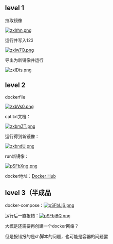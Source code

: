 ## level 1

拉取镜像

[![zxIrhn.png](https://s1.ax1x.com/2022/12/26/zxIrhn.png)](https://imgse.com/i/zxIrhn)

运行并写入123

[![zxIw7Q.png](https://s1.ax1x.com/2022/12/26/zxIw7Q.png)](https://imgse.com/i/zxIw7Q)

导出为新镜像并运行

[![zxIDts.png](https://s1.ax1x.com/2022/12/26/zxIDts.png)](https://imgse.com/i/zxIDts)

## level 2

dockerfile

[![zxbVs0.png](https://s1.ax1x.com/2022/12/26/zxbVs0.png)](https://imgse.com/i/zxbVs0)

cat.txt文档：

[![zxbmZT.png](https://s1.ax1x.com/2022/12/26/zxbmZT.png)](https://imgse.com/i/zxbmZT)

运行得到新镜像：

[![zxbndU.png](https://s1.ax1x.com/2022/12/26/zxbndU.png)](https://imgse.com/i/zxbndU)

run新镜像：

[![pSFbXng.png](https://s1.ax1x.com/2023/01/04/pSFbXng.png)](https://imgse.com/i/pSFbXng)

docker地址：[Docker Hub](https://hub.docker.com/repository/docker/shootingstars/sre-redrock)

## level 3（半成品

docker-compose：[![pSFbLjS.png](https://s1.ax1x.com/2023/01/04/pSFbLjS.png)](https://imgse.com/i/pSFbLjS)

运行后一直报错：[![pSFbjBQ.png](https://s1.ax1x.com/2023/01/04/pSFbjBQ.png)](https://imgse.com/i/pSFbjBQ)

大概是还需要再创建一个docker网络？

但是报错报的是sh脚本的问题，也可能是容器的问题罢




